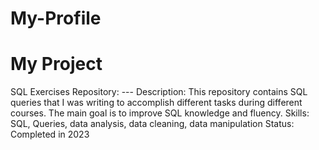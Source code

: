 # My-Profile

# My Project
SQL Exercises
Repository: ---
Description: This repository contains SQL queries that I was writing to accomplish different tasks during different courses. The main goal is to improve SQL knowledge and fluency.
Skills: SQL, Queries, data analysis, data cleaning, data manipulation
Status: Completed in 2023
